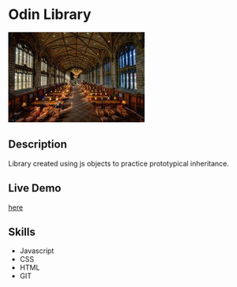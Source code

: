 # Odin Library

![library](assets/library.jpeg)

## Description
Library created using js objects to practice prototypical inheritance.

## Live Demo
[here](https://tannerhornsby7.github.io/odin-library/)

## Skills
- Javascript
- CSS
- HTML
- GIT
